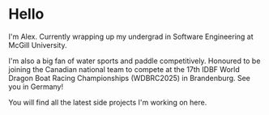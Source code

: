 # Hello
I'm Alex. Currently wrapping up my undergrad in Software Engineering at McGill University.

I'm also a big fan of water sports and paddle competitively. Honoured to be joining the Canadian national team to compete at the 17th IDBF World Dragon Boat Racing Championships (WDBRC2025) in Brandenburg. See you in Germany!

You will find all the latest side projects I'm working on here. 
